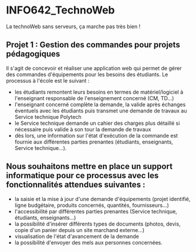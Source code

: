 # INFO642_TechnoWeb
La technoWeb sans serveurs, ça marche pas très bien !

## Projet 1 : Gestion des commandes pour projets pédagogiques
Il s'agit de concevoir et réaliser une application web qui permet de gérer des commandes d'équipements pour les besoins des étudiants. Le processus à l'école est le suivant : 
- les étudiants remontent leurs besoins en termes de matériel/logiciel à l'enseignant responsable de l'enseignement concerné (CM, TD...) 
- l'enseignant concerné complète la demande, la valide après échanges éventuels avec les étudiants puis transmet une demande de travaux au Service technique Polytech 
- le Service technique demande un cahier des charges plus détaillé si nécessaire puis valide à son tour la demande de travaux 
- dès lors, une information sur l'état d'exécution de la commande est fournie aux différentes parties prenantes (étudiants, enseignants, Service technique...). 
## Nous souhaitons mettre en place un support informatique pour ce processus avec les fonctionnalités attendues suivantes : 
- la saisie et la mise à jour d'une demande d'équipements (projet identifié, ligne budgétaire, produits concernés, quantités, fournisseurs...) 
- l'accessibilité par différentes parties prenantes (Service technique, étudiants, enseignants...) 
- la possibilité d'insérer différents types de documents (photos, devis, copie d'un panier depuis un site marchand externe...) 
- visualisation de l'état d'avancement de la demande 
- la possibilité d'envoyer des mels aux personnes concernées.
